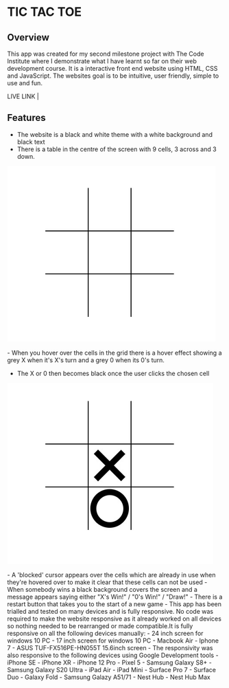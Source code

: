 # TIC TAC TOE 

## Overview
This app was created for my second milestone project with The Code Institute where I demonstrate what I have learnt so far on their web development course. It is a interactive front end website using HTML, CSS and JavaScript. The websites goal is to be intuitive, user friendly, simple to use and fun.

LIVE LINK | 

## Features



- The website is a black and white theme with a white background and black text
- There is a table in the centre of the screen with 9 cells, 3 across and 3 down.
<p><img src= "assets/images/blackandwhitegrid.jpg"></p>
- When you hover over the cells in the grid there is a hover effect showing a grey X when it's X's turn and a grey 0 when its 0's turn.

- The X or 0 then becomes black once the user clicks the chosen cell
<p><img src= "assets/images/blackxand0.jpg"></p>
- A 'blocked' cursor appears over the cells which are already in use when they're hovered over to make it clear that these cells can not be used
- When somebody wins a black background covers the screen and a message appears saying either "X's Win!" / "0's Win!" / "Draw!"
- There is a restart button that takes you to the start of a new game
- This app has been trialled and tested on many devices and is fully responsive. No code was required to make the website responsive as it already worked on all devices so nothing needed to be rearranged or made compatible.It is fully responsive on all the following devices manually:
    - 24 inch screen for windows 10 PC
    - 17 inch screen for windows 10 PC
    - Macbook Air
    - Iphone 7
    - ASUS TUF-FX516PE-HN055T 15.6inch screen
- The responsivity was also responsive to the following devices using Google Development tools
     - iPhone SE
     - iPhone XR
     - iPhone 12 Pro
     - Pixel 5
     - Samsung Galaxy S8+
     - Samsung Galaxy S20 Ultra
     - iPad Air
     - iPad Mini
     - Surface Pro 7
     - Surface Duo
     - Galaxy Fold  
     - Samsung Galazy A51/71
     - Nest Hub 
     - Nest Hub Max


